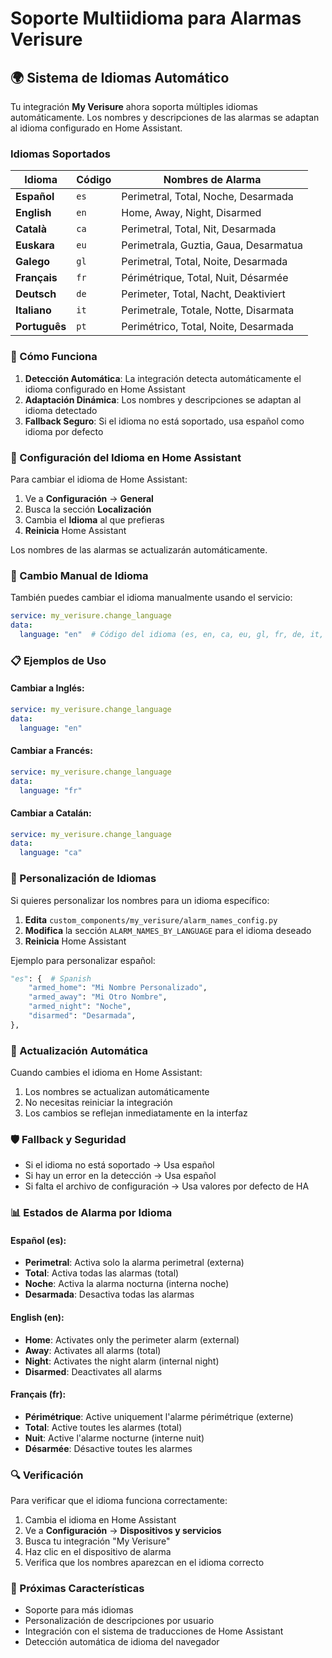 # Soporte Multiidioma para Alarmas Verisure

## 🌍 Sistema de Idiomas Automático

Tu integración **My Verisure** ahora soporta múltiples idiomas automáticamente. Los nombres y descripciones de las alarmas se adaptan al idioma configurado en Home Assistant.

### Idiomas Soportados

| Idioma | Código | Nombres de Alarma |
|--------|--------|-------------------|
| **Español** | `es` | Perimetral, Total, Noche, Desarmada |
| **English** | `en` | Home, Away, Night, Disarmed |
| **Català** | `ca` | Perimetral, Total, Nit, Desarmada |
| **Euskara** | `eu` | Perimetrala, Guztia, Gaua, Desarmatua |
| **Galego** | `gl` | Perimetral, Total, Noite, Desarmada |
| **Français** | `fr` | Périmétrique, Total, Nuit, Désarmée |
| **Deutsch** | `de` | Perimeter, Total, Nacht, Deaktiviert |
| **Italiano** | `it` | Perimetrale, Totale, Notte, Disarmata |
| **Português** | `pt` | Perimétrico, Total, Noite, Desarmada |

### 🎯 Cómo Funciona

1. **Detección Automática**: La integración detecta automáticamente el idioma configurado en Home Assistant
2. **Adaptación Dinámica**: Los nombres y descripciones se adaptan al idioma detectado
3. **Fallback Seguro**: Si el idioma no está soportado, usa español como idioma por defecto

### 📱 Configuración del Idioma en Home Assistant

Para cambiar el idioma de Home Assistant:

1. Ve a **Configuración** → **General**
2. Busca la sección **Localización**
3. Cambia el **Idioma** al que prefieras
4. **Reinicia** Home Assistant

Los nombres de las alarmas se actualizarán automáticamente.

### 🔧 Cambio Manual de Idioma

También puedes cambiar el idioma manualmente usando el servicio:

```yaml
service: my_verisure.change_language
data:
  language: "en"  # Código del idioma (es, en, ca, eu, gl, fr, de, it, pt)
```

### 📋 Ejemplos de Uso

#### Cambiar a Inglés:
```yaml
service: my_verisure.change_language
data:
  language: "en"
```

#### Cambiar a Francés:
```yaml
service: my_verisure.change_language
data:
  language: "fr"
```

#### Cambiar a Catalán:
```yaml
service: my_verisure.change_language
data:
  language: "ca"
```

### 🎨 Personalización de Idiomas

Si quieres personalizar los nombres para un idioma específico:

1. **Edita** `custom_components/my_verisure/alarm_names_config.py`
2. **Modifica** la sección `ALARM_NAMES_BY_LANGUAGE` para el idioma deseado
3. **Reinicia** Home Assistant

Ejemplo para personalizar español:
```python
"es": {  # Spanish
    "armed_home": "Mi Nombre Personalizado",
    "armed_away": "Mi Otro Nombre",
    "armed_night": "Noche",
    "disarmed": "Desarmada",
},
```

### 🔄 Actualización Automática

Cuando cambies el idioma en Home Assistant:

1. Los nombres se actualizan automáticamente
2. No necesitas reiniciar la integración
3. Los cambios se reflejan inmediatamente en la interfaz

### 🛡️ Fallback y Seguridad

- Si el idioma no está soportado → Usa español
- Si hay un error en la detección → Usa español
- Si falta el archivo de configuración → Usa valores por defecto de HA

### 📊 Estados de Alarma por Idioma

#### Español (es):
- **Perimetral**: Activa solo la alarma perimetral (externa)
- **Total**: Activa todas las alarmas (total)
- **Noche**: Activa la alarma nocturna (interna noche)
- **Desarmada**: Desactiva todas las alarmas

#### English (en):
- **Home**: Activates only the perimeter alarm (external)
- **Away**: Activates all alarms (total)
- **Night**: Activates the night alarm (internal night)
- **Disarmed**: Deactivates all alarms

#### Français (fr):
- **Périmétrique**: Active uniquement l'alarme périmétrique (externe)
- **Total**: Active toutes les alarmes (total)
- **Nuit**: Active l'alarme nocturne (interne nuit)
- **Désarmée**: Désactive toutes les alarmes

### 🔍 Verificación

Para verificar que el idioma funciona correctamente:

1. Cambia el idioma en Home Assistant
2. Ve a **Configuración** → **Dispositivos y servicios**
3. Busca tu integración "My Verisure"
4. Haz clic en el dispositivo de alarma
5. Verifica que los nombres aparezcan en el idioma correcto

### 🚀 Próximas Características

- Soporte para más idiomas
- Personalización de descripciones por usuario
- Integración con el sistema de traducciones de Home Assistant
- Detección automática de idioma del navegador 